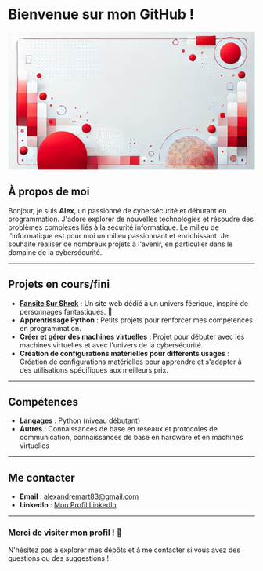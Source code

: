 # Bienvenue sur mon GitHub !

![ ](imagegit/img66.jpeg)

## À propos de moi
Bonjour, je suis **Alex**, un passionné de cybersécurité et débutant en programmation. J'adore explorer de nouvelles technologies et résoudre des problèmes complexes liés à la sécurité informatique. Le milieu de l'informatique est pour moi un milieu passionnant et enrichissant. Je souhaite réaliser de nombreux projets à l'avenir, en particulier dans le domaine de la cybersécurité.

---

## Projets en cours/fini
- **[Fansite Sur Shrek](#)** : Un site web dédié à un univers féerique, inspiré de personnages fantastiques. 🌟
- **Apprentissage Python** : Petits projets pour renforcer mes compétences en programmation.
- **Créer et gérer des machines virtuelles** : Projet pour débuter avec les machines virtuelles et avec l'univers de la cybersécurité.
- **Création de configurations matérielles pour différents usages** : Création de configurations matérielles pour apprendre et s'adapter à des utilisations spécifiques aux meilleurs prix.

---

## Compétences
- **Langages** : Python (niveau débutant)
- **Autres** : Connaissances de base en réseaux et protocoles de communication, connaissances de base en hardware et en machines virtuelles

---

## Me contacter
- **Email** : [alexandremart83@gmail.com](https://mail.google.com/mail/?view=cm&to=alexandremart83@gmail.com)
- **LinkedIn** : [Mon Profil LinkedIn](https://www.linkedin.com/in/alexandre-martinet-8b089833a/)

---

### Merci de visiter mon profil ! 🎉
N'hésitez pas à explorer mes dépôts et à me contacter si vous avez des questions ou des suggestions !
